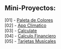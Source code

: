 ## Mini-Proyectos:

[01] - [Paleta de Colores](https://paleta-colores-r01.netlify.app/)
<br />
[02] - [App Climatico](https://app-climatico-r02.netlify.app/)
<br />
[03] - [Calculate](https://calculate-r03.netlify.app/)
<br />
[04] - [Calculo Financiero](https://calculo-financiero-ag01.netlify.app/)
<br />
[05] - [Tarjetas Musicales](https://tarjetas-musicales-ag02.netlify.app/)


<!-- 
  Crear nuevos proyectos
  pnpm create vite@latest

  Crear nuevos proyectos en angular
  npx ng new [nombre-proyecto] --skip-install

  DARLE UNA IDENTIFICACION EN LA CARPET ACUANDO SE CREA EJEMPLO:
  [004]-new-project 
-->